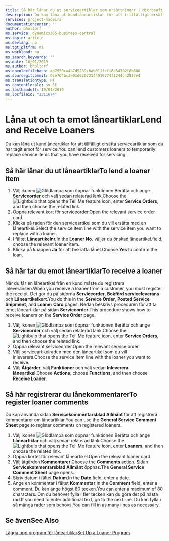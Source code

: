 ```yaml
---
title: Så här lånar du ut serviceartiklar som ersättningar | Microsoft Docs
description: Du kan låna ut kundlåneartiklar för att tillfälligt ersätta serviceartiklar som du har tagit emot för service.
services: project-madeira
documentationcenter: ''
author: bholtorf
ms.service: dynamics365-business-central
ms.topic: article
ms.devlang: na
ms.tgt_pltfrm: na
ms.workload: na
ms.search.keywords: ''
ms.date: 10/01/2019
ms.author: bholtorf
ms.openlocfilehash: ab7950ca4b7d9239c6ab011fcff8a34392f8b800
ms.sourcegitcommit: 02e704bc3e01d62072144919774f1244c42827e4
ms.translationtype: HT
ms.contentlocale: sv-SE
ms.lasthandoff: 10/01/2019
ms.locfileid: "2311674"
---
```

# <a name="lend-and-receive-loaners"></a><span data-ttu-id="bd7e2-103">Låna ut och ta emot låneartiklar</span><span class="sxs-lookup"><span data-stu-id="bd7e2-103">Lend and Receive Loaners</span></span>
<span data-ttu-id="bd7e2-104">Du kan låna ut kundlåneartiklar för att tillfälligt ersätta serviceartiklar som du har tagit emot för service.</span><span class="sxs-lookup"><span data-stu-id="bd7e2-104">You can lend customers loaners to temporarily replace service items that you have received for servicing.</span></span>  
  
## <a name="to-lend-a-loaner-item"></a><span data-ttu-id="bd7e2-105">Så här lånar du ut låneartiklar</span><span class="sxs-lookup"><span data-stu-id="bd7e2-105">To lend a loaner item</span></span>    
1. <span data-ttu-id="bd7e2-106">Välj ikonen ![Glödlampa som öppnar funktionen Berätta](media/ui-search/search_small.png "Berätta vad du vill göra") och ange **Serviceorder** och välj sedan relaterad länk.</span><span class="sxs-lookup"><span data-stu-id="bd7e2-106">Choose the ![Lightbulb that opens the Tell Me feature](media/ui-search/search_small.png "Tell me what you want to do") icon, enter **Service Orders**, and then choose the related link.</span></span>  
2. <span data-ttu-id="bd7e2-107">Öppna relevant kort för serviceorder.</span><span class="sxs-lookup"><span data-stu-id="bd7e2-107">Open the relevant service order card.</span></span>  
3. <span data-ttu-id="bd7e2-108">Klicka på raden för den serviceartikel som du vill ersätta med en låneartikel.</span><span class="sxs-lookup"><span data-stu-id="bd7e2-108">Select the service item line with the service item you want to replace with a loaner.</span></span>  
4. <span data-ttu-id="bd7e2-109">I fältet **Låneartikelnr.**</span><span class="sxs-lookup"><span data-stu-id="bd7e2-109">In the **Loaner No.**</span></span> <span data-ttu-id="bd7e2-110">väljer du önskad låneartikel.</span><span class="sxs-lookup"><span data-stu-id="bd7e2-110">field, choose the relevant loaner item.</span></span>  
5. <span data-ttu-id="bd7e2-111">Klicka på knappen **Ja** för att bekräfta lånet.</span><span class="sxs-lookup"><span data-stu-id="bd7e2-111">Choose **Yes** to confirm the loan.</span></span>  

## <a name="to-receive-a-loaner"></a><span data-ttu-id="bd7e2-112">Så här tar du emot låneartiklar</span><span class="sxs-lookup"><span data-stu-id="bd7e2-112">To receive a loaner</span></span>  
<span data-ttu-id="bd7e2-113">När du får en låneartikel från en kund måste du registrera inleveransen.</span><span class="sxs-lookup"><span data-stu-id="bd7e2-113">When you receive a loaner from a customer, you must register the receipt.</span></span> <span data-ttu-id="bd7e2-114">Det gör du på sidorna **Serviceorder**, **Bokförd serviceleverans** och **Låneartikelkort**.</span><span class="sxs-lookup"><span data-stu-id="bd7e2-114">You do this in the **Service Order**, **Posted Service Shipment**, and **Loaner Card** pages.</span></span> <span data-ttu-id="bd7e2-115">Nedan beskrivs proceduren för att ta emot låneartiklar på sidan **Serviceorder**.</span><span class="sxs-lookup"><span data-stu-id="bd7e2-115">This procedure shows how to receive loaners on the **Service Order** page.</span></span>  
  
1. <span data-ttu-id="bd7e2-116">Välj ikonen ![Glödlampa som öppnar funktionen Berätta](media/ui-search/search_small.png "Berätta vad du vill göra") och ange **Serviceorder** och välj sedan relaterad länk.</span><span class="sxs-lookup"><span data-stu-id="bd7e2-116">Choose the ![Lightbulb that opens the Tell Me feature](media/ui-search/search_small.png "Tell me what you want to do") icon, enter **Service Orders**, and then choose the related link.</span></span>  
2. <span data-ttu-id="bd7e2-117">Öppna relevant serviceorder.</span><span class="sxs-lookup"><span data-stu-id="bd7e2-117">Open the relevant service order.</span></span>  
3. <span data-ttu-id="bd7e2-118">Välj serviceartikelraden med den låneartikel som du vill inleverera.</span><span class="sxs-lookup"><span data-stu-id="bd7e2-118">Choose the service item line with the loaner you want to receive.</span></span>  
4. <span data-ttu-id="bd7e2-119">Välj **Åtgärder**, välj **Funktioner** och välj sedan **Inleverera låneartikel**.</span><span class="sxs-lookup"><span data-stu-id="bd7e2-119">Choose **Actions**, choose **Functions**, and then choose **Receive Loaner**.</span></span>  

## <a name="to-register-loaner-comments"></a><span data-ttu-id="bd7e2-120">Så här registrerar du lånekommentarer</span><span class="sxs-lookup"><span data-stu-id="bd7e2-120">To register loaner comments</span></span>  
<span data-ttu-id="bd7e2-121">Du kan använda sidan **Servicekommentarsblad Allmänt** för att registrera kommentarer om låneartiklar.</span><span class="sxs-lookup"><span data-stu-id="bd7e2-121">You can use the **General Service Comment Sheet** page to register comments on registered loaners.</span></span>  
  
1. <span data-ttu-id="bd7e2-122">Välj ikonen ![Glödlampa som öppnar funktionen Berätta](media/ui-search/search_small.png "Berätta vad du vill göra") och ange **Låneartiklar** och välj sedan relaterad länk.</span><span class="sxs-lookup"><span data-stu-id="bd7e2-122">Choose the ![Lightbulb that opens the Tell Me feature](media/ui-search/search_small.png "Tell me what you want to do") icon, enter **Loaners**, and then choose the related link.</span></span>  
2. <span data-ttu-id="bd7e2-123">Öppna kortet för relevant låneartikel.</span><span class="sxs-lookup"><span data-stu-id="bd7e2-123">Open the relevant loaner card.</span></span>  
3. <span data-ttu-id="bd7e2-124">Välj åtgärden **Kommentarer**.</span><span class="sxs-lookup"><span data-stu-id="bd7e2-124">Choose the **Comments** action.</span></span> <span data-ttu-id="bd7e2-125">Sidan **Servicekommentarsblad Allmänt** öppnas.</span><span class="sxs-lookup"><span data-stu-id="bd7e2-125">The **General Service Comment Sheet** page opens.</span></span>  
4. <span data-ttu-id="bd7e2-126">Skriv datum i fältet **Datum**.</span><span class="sxs-lookup"><span data-stu-id="bd7e2-126">In the **Date** field, enter a date.</span></span>  
5. <span data-ttu-id="bd7e2-127">Ange en kommentar i fältet **Kommentar**.</span><span class="sxs-lookup"><span data-stu-id="bd7e2-127">In the **Comment** field, enter a comment.</span></span> <span data-ttu-id="bd7e2-128">Du kan ange högst 80 tecken.</span><span class="sxs-lookup"><span data-stu-id="bd7e2-128">You can enter a maximum of 80 characters.</span></span> <span data-ttu-id="bd7e2-129">Om du behöver fylla i fler tecken kan du göra det på nästa rad.</span><span class="sxs-lookup"><span data-stu-id="bd7e2-129">If you need to enter additional text, go to the next line.</span></span> <span data-ttu-id="bd7e2-130">Du kan fylla i så många rader som behövs.</span><span class="sxs-lookup"><span data-stu-id="bd7e2-130">You can fill in as many lines as necessary.</span></span>  
  
## <a name="see-also"></a><span data-ttu-id="bd7e2-131">Se även</span><span class="sxs-lookup"><span data-stu-id="bd7e2-131">See Also</span></span>  
[<span data-ttu-id="bd7e2-132">Lägga upp program för låneartiklar</span><span class="sxs-lookup"><span data-stu-id="bd7e2-132">Set Up a Loaner Program</span></span>](service-how-setup-loaner-program.md)   
